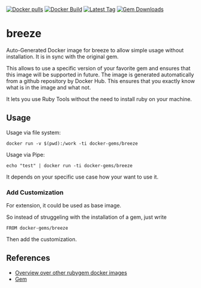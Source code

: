 [![Docker pulls](https://img.shields.io/docker/pulls/rubygem/breeze.svg)](https://hub.docker.com/r/rubygem/breeze/)
[![Docker Build](https://img.shields.io/docker/automated/rubygem/breeze.svg)](https://hub.docker.com/r/rubygem/breeze/)
[![Latest Tag](https://img.shields.io/github/tag/docker-rubygem/breeze.svg)](https://hub.docker.com/r/rubygem/breeze/)
[![Gem Downloads](https://img.shields.io/gem/dt/breeze.svg)](https://rubygems.org/gems/breeze/)
# breeze

Auto-Generated Docker image for breeze to allow simple usage without installation.
It is in sync with the original gem.

This allows to use a specific version of your favorite gem and ensures that this image will be supported in future.
The image is generated automatically from a github repository by Docker Hub.
This ensures that you exactly know what is in the image and what not.

It lets you use Ruby Tools without the need to install ruby on your machine.

## Usage

Usage via file system:

`docker run -v $(pwd):/work -ti docker-gems/breeze`

Usage via Pipe:

`echo "test" | docker run -ti docker-gems/breeze`

It depends on your specific use case how your want to use it.

### Add Customization

For extension, it could be used as base image.

So instead of struggeling with the installation of a gem, just write

`FROM docker-gems/breeze`

Then add the customization.

## References

 - [Overview over other rubygem docker images](https://github.com/thinkbot/docker-rubygem)
 - [Gem](https://rubygems.org/gems/breeze/)
